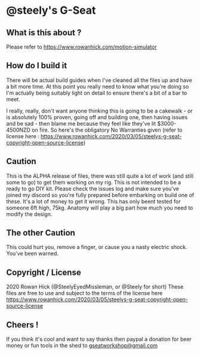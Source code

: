 # @steely's G-Seat

## What is this about ?

Please refer to https://www.rowanhick.com/motion-simulator

## How do I build it 
There will be actual build guides when I've cleaned all the files up and have a bit more time. At this point you really need to know what you're doing so I'm actually being suitably light on detail to ensure there's a bit of a bar to meet. 

I really, really, don't want anyone thinking this is going to be a cakewalk - or is absolutely 100% proven, going off and building one, then having issues and be sad - then blame me because they feel like they've lit $3000-4500NZD on fire. So here's the obligatory No Warranties given (refer to license here : https://www.rowanhick.com/2020/03/05/steelys-g-seat-copyright-open-source-license) 


## Caution 
This is the ALPHA release of files, there was still quite a lot of work (and still some to go) to get them working on my rig. 
This is not intended to be a ready to go DIY kit. Please check the issues log and make sure you've joined my discord so you're 
fully prepared before embarking on build one of these. It's a lot of money to get it wrong. This has only beent tested for someone 6ft high, 75kg. Anatomy will play a big part how much you need to modify the design. 

## The other Caution  
This could hurt you, remove a finger, or cause you a nasty electric shock. You've been warned. 


## Copyright / License
2020 Rowan Hick (@SteelyEyedMissleman, or @Steely for short) 
These files are free to use and subject to the terms of the license here 
https://www.rowanhick.com/2020/03/05/steelys-g-seat-copyright-open-source-license


## Cheers ! 

If you think it's cool and want to say thanks then paypal a donation for beer money or fun tools in the shed to gseatworkshop@gmail.com
